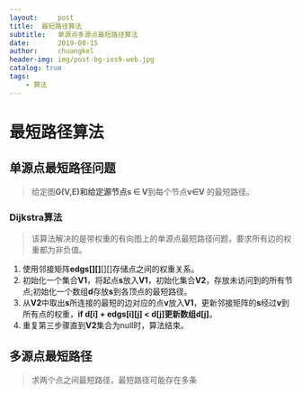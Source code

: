 ```yaml
---
layout:     post
title:	最短路径算法
subtitle: 	单源点多源点最短路径算法
date:       2019-08-15
author:     chuangkel
header-img: img/post-bg-ios9-web.jpg
catalog: true
tags:
    - 算法
---
```


# 最短路径算法



## 单源点最短路径问题

> 给定图**G(V,E)**和给定源节点**s $\in$ V**到每个节点**v$\in$V** 的最短路径。



### Dijkstra算法

> 该算法解决的是带权重的有向图上的单源点最短路径问题，要求所有边的权重都为非负值。

1. 使用邻接矩阵**edgs\[]\[]**[][]存储点之间的权重关系。
2. 初始化一个集合**V1**，将起点**s**放入**V1**，初始化集合**V2**，存放未访问到的所有节点;初始化一个数组**d**存放**s**到各顶点的最短路径。
3. 从**V2**中取出**s**所连接的最短的边对应的点**v**放入**V1**，更新邻接矩阵的**s**经过**v**到所有点的权重，**if d[i] + edgs\[i]\[j] < d[j]**更新数组**d\[j]**。
4. 重复第三步骤直到**V2**集合为null时，算法结束。

## 多源点最短路径

> 求两个点之间最短路径，最短路径可能存在多条

